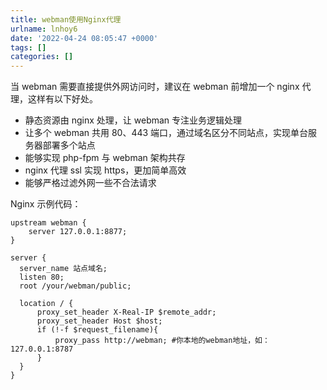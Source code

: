 ```yaml
---
title: webman使用Nginx代理
urlname: lnhoy6
date: '2022-04-24 08:05:47 +0000'
tags: []
categories: []
---
```


当 webman 需要直接提供外网访问时，建议在 webman 前增加一个 nginx 代理，这样有以下好处。

- 静态资源由 nginx 处理，让 webman 专注业务逻辑处理
- 让多个 webman 共用 80、443 端口，通过域名区分不同站点，实现单台服务器部署多个站点
- 能够实现 php-fpm 与 webman 架构共存
- nginx 代理 ssl 实现 https，更加简单高效
- 能够严格过滤外网一些不合法请求

Nginx 示例代码：

```nginx
upstream webman {
    server 127.0.0.1:8877;
}

server {
  server_name 站点域名;
  listen 80;
  root /your/webman/public;

  location / {
      proxy_set_header X-Real-IP $remote_addr;
      proxy_set_header Host $host;
      if (!-f $request_filename){
          proxy_pass http://webman; #你本地的webman地址，如：127.0.0.1:8787
      }
  }
}
```
